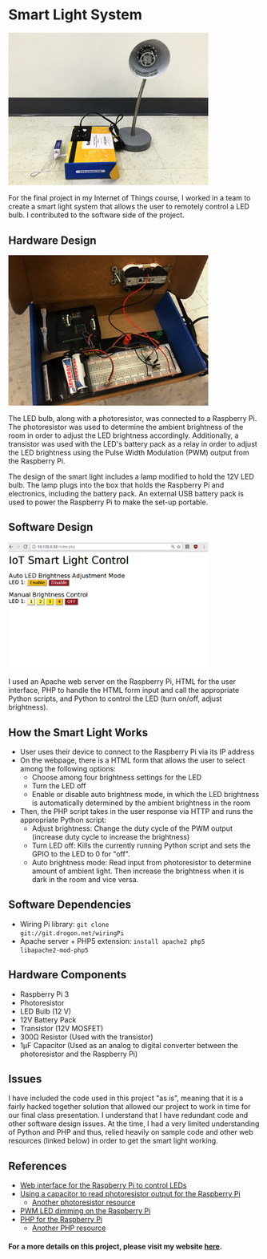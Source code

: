 # Smart Light System

<img src = "https://github.com/stephaniekyyip/stephaniekyyip.github.io/blob/master/img/projects/smartLight/smartLightSetup.jpg?raw=true" width = 400px></img>

For the final project in my Internet of Things course, I worked in a team to create a smart light system that allows the user to remotely control a LED bulb. I contributed to the software side of the project. 

## Hardware Design

<img src = "https://github.com/stephaniekyyip/stephaniekyyip.github.io/blob/master/img/projects/smartLight/smartLightElectronics.jpg?raw=true" width= 400px></img>

The LED bulb, along with a photoresistor, was connected to a Raspberry Pi. The photoresistor was used to determine the ambient brightness of the room in order to adjust the LED brightness accordingly. Additionally, a transistor was used with the LED's battery pack as a relay in order to adjust the LED brightness using the Pulse Width Modulation (PWM) output from the Raspberry Pi. 

The design of the smart light includes a lamp modified to hold the 12V LED bulb. The lamp plugs into the box that holds the Raspberry Pi and electronics, including the battery pack. An external USB battery pack is used to power the Raspberry Pi to make the set-up portable.

## Software Design
<img src = "https://github.com/stephaniekyyip/stephaniekyyip.github.io/blob/master/img/projects/smartLight/smartLightGUI.png?raw=true" width= 400px></img>

I used an Apache web server on the Raspberry Pi, HTML for the user interface, PHP to handle the HTML form input and call the appropriate Python scripts, and Python to control the LED (turn on/off, adjust brightness). 

## How the Smart Light Works
- User uses their device to connect to the Raspberry Pi via its IP address
- On the webpage, there is a HTML form that allows the user to select among the following options:
  - Choose among four brightness settings for the LED
  - Turn the LED off
  - Enable or disable auto brightness mode, in which the LED brightness is automatically determined by the ambient brightness in the room
- Then, the PHP script takes in the user response via HTTP and runs the appropriate Python script:
  - Adjust brightness: Change the duty cycle of the PWM output (increase duty cycle to increase the brightness)
  - Turn LED off: Kills the currently running Python script and sets the GPIO to the LED to 0 for "off".
  - Auto brightness mode: Read input from photoresistor to determine amount of ambient light. Then increase the brightness when it is dark in the room and vice versa. 

## Software Dependencies
- Wiring Pi library: <code>git clone git://git.drogon.net/wiringPi</code>
- Apache server + PHP5 extension: <code>install apache2 php5 libapache2-mod-php5</code>

## Hardware Components
- Raspberry Pi 3
- Photoresistor
- LED Bulb (12 V)
- 12V Battery Pack
- Transistor (12V MOSFET)
- 300Ω Resistor (Used with the transistor)
- 1µF Capacitor (Used as an analog to digital converter between the photoresistor and the Raspberry Pi)

## Issues
I have included the code used in this project "as is", meaning that it is a fairly hacked together solution that allowed our project to work in time for our final class presentation. I understand that I have redundant code and other software design issues. At the time, I had a very limited understanding of Python and PHP and thus, relied heavily on sample code and other web resources (linked below) in order to get the smart light working. 

## References
- [Web interface for the Raspberry Pi to control LEDs](http://www.instructables.com/id/Simple-and-intuitive-web-interface-for-your-Raspbe/?ALLSTEPS)
- [Using a capacitor to read photoresistor output for the Raspberry Pi](https://pimylifeup.com/raspberry-pi-light-sensor/)
  - [Another photoresistor resource](https://learn.adafruit.com/basic-resistor-sensor-reading-on-raspberry-pi/basic-photocell-reading)
- [PWM LED dimming on the Raspberry Pi](http://raspi.tv/2013/how-to-use-soft-pwm-in-rpi-gpio-pt-2-led-dimming-and-motor-speed-control)
- [PHP for the Raspberry Pi](http://www.raspberry-pi-geek.com/Archive/2014/07/PHP-on-Raspberry-Pi)
  - [Another PHP resource](http://www.pp4s.co.uk/main/gs-pi-remote.html)
  
#### For a more details on this project, please visit my website [here](http://stephaniekyyip.github.io/projects.html#smartLightProj).
